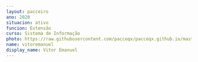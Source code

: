 ```yaml
---
layout: pacceiro
ano: 2020
situacion: ativo
funcion: Extensão
curso: Sistema de Informação
photo: https://raw.githubusercontent.com/pacceqx/pacceqx.github.io/master/assets/pic/bolsistas/pacce (24).png
name: vitoremanuel
display_name: Vitor Emanuel
---
```



